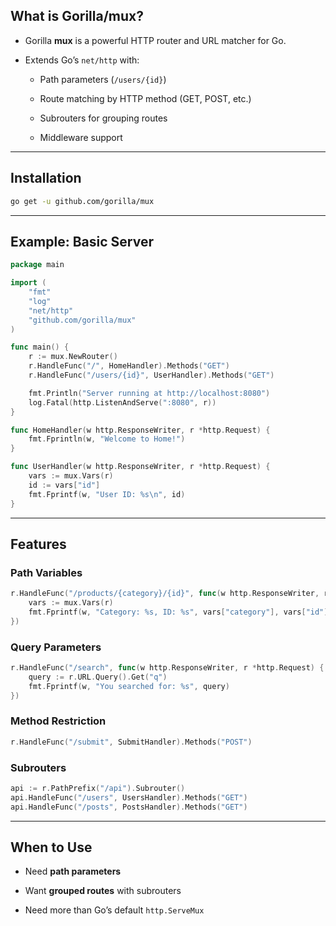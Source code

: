 
## What is Gorilla/mux?

- Gorilla **mux** is a powerful HTTP router and URL matcher for Go.
    
- Extends Go’s `net/http` with:
    
    - Path parameters (`/users/{id}`)
        
    - Route matching by HTTP method (GET, POST, etc.)
        
    - Subrouters for grouping routes
        
    - Middleware support
        

---

## Installation

```bash
go get -u github.com/gorilla/mux
```

---

## Example: Basic Server

```go
package main

import (
	"fmt"
	"log"
	"net/http"
	"github.com/gorilla/mux"
)

func main() {
	r := mux.NewRouter()
	r.HandleFunc("/", HomeHandler).Methods("GET")
	r.HandleFunc("/users/{id}", UserHandler).Methods("GET")

	fmt.Println("Server running at http://localhost:8080")
	log.Fatal(http.ListenAndServe(":8080", r))
}

func HomeHandler(w http.ResponseWriter, r *http.Request) {
	fmt.Fprintln(w, "Welcome to Home!")
}

func UserHandler(w http.ResponseWriter, r *http.Request) {
	vars := mux.Vars(r)
	id := vars["id"]
	fmt.Fprintf(w, "User ID: %s\n", id)
}
```

---

## Features

### Path Variables

```go
r.HandleFunc("/products/{category}/{id}", func(w http.ResponseWriter, r *http.Request) {
	vars := mux.Vars(r)
	fmt.Fprintf(w, "Category: %s, ID: %s", vars["category"], vars["id"])
})
```

### Query Parameters

```go
r.HandleFunc("/search", func(w http.ResponseWriter, r *http.Request) {
	query := r.URL.Query().Get("q")
	fmt.Fprintf(w, "You searched for: %s", query)
})
```

### Method Restriction

```go
r.HandleFunc("/submit", SubmitHandler).Methods("POST")
```

### Subrouters

```go
api := r.PathPrefix("/api").Subrouter()
api.HandleFunc("/users", UsersHandler).Methods("GET")
api.HandleFunc("/posts", PostsHandler).Methods("GET")
```

---

## When to Use

- Need **path parameters**
    
- Want **grouped routes** with subrouters
    
- Need more than Go’s default `http.ServeMux`
